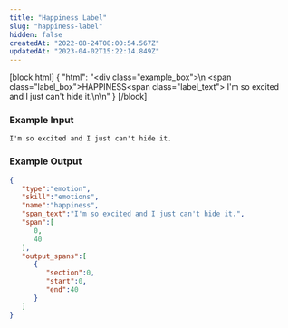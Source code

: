 ```yaml
---
title: "Happiness Label"
slug: "happiness-label"
hidden: false
createdAt: "2022-08-24T08:00:54.567Z"
updatedAt: "2023-04-02T15:22:14.849Z"
---
```

[block:html]
{
  "html": "<div class=\"example_box\">\n  <span class=\"label_box\">HAPPINESS</span><span class=\"label_text\"> I'm so excited and I just can't hide it.</span>\n</div>\n"
}
[/block]



### Example Input

```
I'm so excited and I just can't hide it.
```



### Example Output

```json
{
   "type":"emotion",
   "skill":"emotions",
   "name":"happiness",
   "span_text":"I'm so excited and I just can't hide it.",
   "span":[
      0,
      40
   ],
   "output_spans":[
      {
         "section":0,
         "start":0,
         "end":40
      }
   ]
}
```